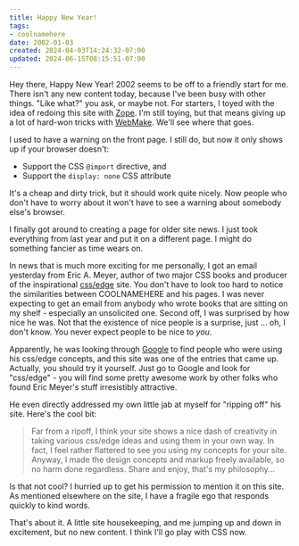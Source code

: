 ```yaml
---
title: Happy New Year!
tags:
- coolnamehere
date: 2002-01-03
created: 2024-04-03T14:24:32-07:00
updated: 2024-06-15T08:15:51-07:00
---
```


Hey there, Happy New Year! 2002 seems to be off to a friendly start for me. There isn't any new content today, because I've been busy with other things. "Like what?" you ask, or maybe not. For starters, I toyed with the idea of redoing this site with [Zope](https://web.archive.org/web/20050206183943/http://www.zope.org/). I'm still toying, but that means giving up a lot of hard-won tricks with [WebMake](https://web.archive.org/web/20050206183943/http://webmake.taint.org/). We'll see where that goes.

I used to have a warning on the front page. I still do, but now it only shows up if your browser doesn't:

* Support the CSS `@import` directive, and
* Support the `display: none` CSS attribute

It's a cheap and dirty trick, but it should work quite nicely. Now people who don't have to worry about it won't have to see a warning about somebody else's browser.

I finally got around to creating a page for older site news. I just took everything from last year and put it on a different page. I might do something fancier as time wears on.

In news that is much more exciting for me personally, I got an email yesterday from Eric A. Meyer, author of two major CSS books and producer of the inspirational [css/edge](https://web.archive.org/web/20050206183943/http://www.meyerweb.com/eric/css/edge/) site. You don't have to look too hard to notice the similarities between COOLNAMEHERE and his pages. I was never expecting to get an email from anybody who wrote books that are sitting on my shelf - especially an unsolicited one. Second off, I was surprised by how nice he was. Not that the existence of nice people is a surprise, just ... oh, I don't know. You never expect people to be nice to *you*.

Apparently, he was looking through [Google](https://web.archive.org/web/20050206183943/http://www.google.com/) to find people who were using his css/edge concepts, and this site was one of the entries that came up. Actually, you should try it yourself. Just go to Google and look for "css/edge" - you will find some pretty awesome work by other folks who found Eric Meyer's stuff irresistibly attractive.

He even directly addressed my own little jab at myself for "ripping off" his site. Here's the cool bit:

 > 
 > Far from a ripoff, I think your site shows a nice dash of creativity in taking various css/edge ideas and using them in your own way. In fact, I feel rather flattered to see you using my concepts for your site. Anyway, I made the design concepts and markup freely available, so no harm done regardless. Share and enjoy, that's my philosophy...

Is that not cool? I hurried up to get his permission to mention it on this site. As mentioned elsewhere on the site, I have a fragile ego that responds quickly to kind words.

That's about it. A little site housekeeping, and me jumping up and down in excitement, but no new content. I think I'll go play with CSS now.
